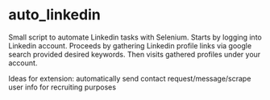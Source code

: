# auto_linkedin
Small script to automate Linkedin tasks with Selenium.
Starts by logging into Linkedin account. 
Proceeds by gathering Linkedin profile links via google search provided desired keywords.
Then visits gathered profiles under your account.

Ideas for extension: automatically send contact request/message/scrape user info for recruiting purposes
